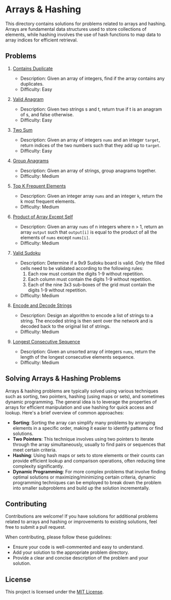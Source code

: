 # Arrays & Hashing

This directory contains solutions for problems related to arrays and hashing. Arrays are fundamental data structures used to store collections of elements, while hashing involves the use of hash functions to map data to array indices for efficient retrieval.

## Problems

1. [Contains Duplicate](contains_duplicate)
   - Description: Given an array of integers, find if the array contains any duplicates.
   - Difficulty: Easy

2. [Valid Anagram](valid_anagram)
   - Description: Given two strings s and t, return true if t is an anagram of s, and false otherwise.
   - Difficulty: Easy

3. [Two Sum](two_sum)
   - Description: Given an array of integers `nums` and an integer `target`, return indices of the two numbers such that they add up to `target`.
   - Difficulty: Easy

4. [Group Anagrams](group_anagrams)
   - Description: Given an array of strings, group anagrams together.
   - Difficulty: Medium

5. [Top K Frequent Elements](top_k_frequent_elements)
   - Description: Given an integer array `nums` and an integer `k`, return the k most frequent elements.
   - Difficulty: Medium

6. [Product of Array Except Self](product_of_array_except_self)
   - Description: Given an array `nums` of n integers where n > 1, return an array `output` such that `output[i]` is equal to the product of all the elements of `nums` except `nums[i]`.
   - Difficulty: Medium

7. [Valid Sudoku](valid_sudoku)
   - Description: Determine if a 9x9 Sudoku board is valid. Only the filled cells need to be validated according to the following rules:
     1. Each row must contain the digits 1-9 without repetition.
     2. Each column must contain the digits 1-9 without repetition.
     3. Each of the nine 3x3 sub-boxes of the grid must contain the digits 1-9 without repetition.
   - Difficulty: Medium

8. [Encode and Decode Strings](encode_and_decode_strings)
   - Description: Design an algorithm to encode a list of strings to a string. The encoded string is then sent over the network and is decoded back to the original list of strings.
   - Difficulty: Medium

9. [Longest Consecutive Sequence](longest_consecutive_sequence)
   - Description: Given an unsorted array of integers `nums`, return the length of the longest consecutive elements sequence.
   - Difficulty: Medium

## Solving Arrays & Hashing Problems

Arrays & hashing problems are typically solved using various techniques such as sorting, two pointers, hashing (using maps or sets), and sometimes dynamic programming. The general idea is to leverage the properties of arrays for efficient manipulation and use hashing for quick access and lookup. Here's a brief overview of common approaches:

- **Sorting**: Sorting the array can simplify many problems by arranging elements in a specific order, making it easier to identify patterns or find solutions.
- **Two Pointers**: This technique involves using two pointers to iterate through the array simultaneously, usually to find pairs or sequences that meet certain criteria.
- **Hashing**: Using hash maps or sets to store elements or their counts can provide efficient lookup and comparison operations, often reducing time complexity significantly.
- **Dynamic Programming**: For more complex problems that involve finding optimal solutions or maximizing/minimizing certain criteria, dynamic programming techniques can be employed to break down the problem into smaller subproblems and build up the solution incrementally.

## Contributing

Contributions are welcome! If you have solutions for additional problems related to arrays and hashing or improvements to existing solutions, feel free to submit a pull request.

When contributing, please follow these guidelines:
- Ensure your code is well-commented and easy to understand.
- Add your solution to the appropriate problem directory.
- Provide a clear and concise description of the problem and your solution.

## License

This project is licensed under the [MIT License](../LICENSE).